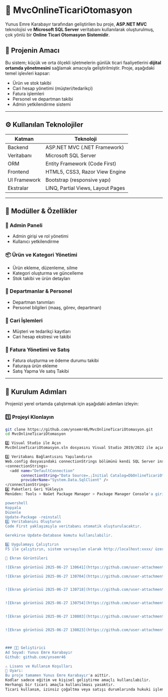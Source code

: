 # 🧾 MvcOnlineTicariOtomasyon

Yunus Emre Karabayır tarafından geliştirilen bu proje, **ASP.NET MVC** teknolojisi ve **Microsoft SQL Server** veritabanı kullanılarak oluşturulmuş, çok yönlü bir **Online Ticari Otomasyon Sistemidir**.

## 🎯 Projenin Amacı

Bu sistem; küçük ve orta ölçekli işletmelerin günlük ticari faaliyetlerini **dijital ortamda yönetmesini** sağlamak amacıyla geliştirilmiştir. Proje, aşağıdaki temel işlevleri kapsar:

- Ürün ve stok takibi
- Cari hesap yönetimi (müşteri/tedarikçi)
- Fatura işlemleri
- Personel ve departman takibi
- Admin yetkilendirme sistemi

---

## ⚙️ Kullanılan Teknolojiler

| Katman        | Teknoloji                          |
|---------------|------------------------------------|
| Backend       | ASP.NET MVC (.NET Framework)       |
| Veritabanı    | Microsoft SQL Server               |
| ORM           | Entity Framework (Code First)      |
| Frontend      | HTML5, CSS3, Razor View Engine     |
| UI Framework  | Bootstrap (responsive yapı)        |
| Ekstralar     | LINQ, Partial Views, Layout Pages  |

---

## 🧩 Modüller & Özellikler

### 🔐 Admin Paneli
- Admin girişi ve rol yönetimi
- Kullanıcı yetkilendirme

### 📦 Ürün ve Kategori Yönetimi
- Ürün ekleme, düzenleme, silme
- Kategori oluşturma ve güncelleme
- Stok takibi ve ürün detayları

### 🏢 Departmanlar & Personel
- Departman tanımları
- Personel bilgileri (maaş, görev, departman)

### 👥 Cari İşlemleri
- Müşteri ve tedarikçi kayıtları
- Cari hesap ekstresi ve takibi

### 🧾 Fatura Yönetimi ve Satış
- Fatura oluşturma ve ödeme durumu takibi
- Faturaya ürün ekleme
- Satış Yapma Ve satış Takibi

---

## 🔧 Kurulum Adımları

Projenizi yerel ortamda çalıştırmak için aşağıdaki adımları izleyin:

### 1️⃣ Projeyi Klonlayın

```bash
git clone https://github.com/ynsemr46/MvcOnlineTicariOtomasyon.git
cd MvcOnlineTicariOtomasyon

2️⃣ Visual Studio ile Açın
MvcOnlineTicariOtomasyon.sln dosyasını Visual Studio 2019/2022 ile açın.

3️⃣ Veritabanı Bağlantısını Yapılandırın
Web.config dosyasındaki connectionStrings bölümünü kendi SQL Server instance’ınıza göre güncelleyin:
<connectionStrings>
  <add name="DefaultConnection" 
       connectionString="Data Source=.;Initial Catalog=DbOnlineTicariOtomasyon;Integrated Security=True" 
       providerName="System.Data.SqlClient" />
</connectionStrings>
4️⃣ Paketleri Geri Yükleyin
Menüden: Tools > NuGet Package Manager > Package Manager Console'a girin ve şu komutu çalıştırın:

powershell
Kopyala
Düzenle
Update-Package -reinstall
5️⃣ Veritabanını Oluşturun
Code First yaklaşımıyla veritabanı otomatik oluşturulacaktır.

Gerekirse Update-Database komutu kullanılabilir.

6️⃣ Uygulamayı Çalıştırın
F5 ile çalıştırın, sistem varsayılan olarak http://localhost:xxxx/ üzerinden açılacaktır.

📸 Ekran Görüntüleri

![Ekran görüntüsü 2025-06-27 130641](https://github.com/user-attachments/assets/d9d7a726-9554-4b67-891b-7a35b9053bae)

![Ekran görüntüsü 2025-06-27 130704](https://github.com/user-attachments/assets/d1472947-7e9f-41e7-a1d1-eaa97076816f)


![Ekran görüntüsü 2025-06-27 130718](https://github.com/user-attachments/assets/9acfa433-d0b6-47b9-b5fe-894248dc02b3)


![Ekran görüntüsü 2025-06-27 130754](https://github.com/user-attachments/assets/a6a1fef1-b9b8-45e6-8d5c-7faf19dc00ca)


![Ekran görüntüsü 2025-06-27 130803](https://github.com/user-attachments/assets/6cf5a6f4-ead5-447b-8786-dc671b5110e7)


![Ekran görüntüsü 2025-06-27 130823](https://github.com/user-attachments/assets/2698ac93-2916-40b6-a5b4-00d42c430316)



### 👨‍💻 Geliştirici
Ad Soyad: Yunus Emre Karabayır
Github: github.com/ynsemr46

⚠️ Lisans ve Kullanım Koşulları
📌 Uyarı:
Bu proje tamamen Yunus Emre Karabayır'a aittir.
Kodlar sadece eğitim ve kişisel geliştirme amaçlı kullanılabilir.
Herhangi bir ticari amaçla kullanılması yasaktır.
Ticari kullanım, izinsiz çoğaltma veya satışı durumlarında hukuki işlem uygulanabilir.
